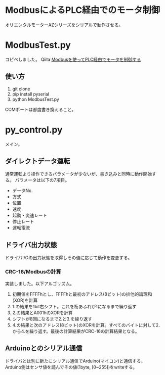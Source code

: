 # ModbusによるPLC経由でのモータ制御
オリエンタルモーターAZシリーズをシリアルで動作させる。


# ModbusTest.py
コピペしました。
Qiita [Modbusを使ってPLC経由でモータを制御する](https://qiita.com/ToyoshiMorioka/items/8f92121f6bf6b9b6d9a0)

## 使い方
1. git clone
2. pip install pyserial
3. python ModbusTest.py

COMポートは都度書き換えること。

# py_control.py
メイン。

## ダイレクトデータ運転
通常運転より操作できるパラメータが少ないが、書き込みと同時に動作開始する。
パラメータは以下の7項目。
- データNo.
- 方式
- 位置
- 速度
- 起動・変速レート
- 停止レート
- 運転電流

## ドライバ出力状態
ドライバI/Oの出力状態を取得しその値に応じて動作を変更する。

### CRC-16/Modbusの計算
実装しました。以下アルゴリズム。

1. 初期値をFFFFhとし、FFFFhと最初のアドレス(8ビット)の排他的論理和(XOR)を計算
2. 1.の結果を1bit右シフト。これを桁あふれが1になるまで繰り返す
3. 2.の結果とA001hのXORを計算
4. シフトが8回になるまで2.と3.を繰り返す
5. 4.の結果と次のアドレス(8ビット)のXORを計算。すべてのバイトに対して2.から4.を繰り返す。最後の計算結果がCRC-16の計算結果となる。

## Arduinoとのシリアル通信
ドライバとは別に新たにシリアル通信でArduino(マイコン)と通信する。
Arduino側はセンサ値を読んでその値(1byte, [0~255])をwriteする。
